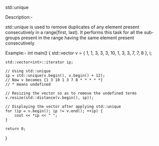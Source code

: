 std::unique

Description:-

std::unique is used to remove duplicates of any element present consecutively in a range[first, last). It performs this task for all the sub-groups present in the range having the same element present consecutively.

Example:-
int main() 
{ 
    std::vector<int> v = { 1, 1, 3, 3, 3, 10, 1, 3, 3, 7, 7, 8 }, i; 
  
    std::vector<int>::iterator ip; 
  
    // Using std::unique 
    ip = std::unique(v.begin(), v.begin() + 12); 
    // Now v becomes {1 3 10 1 3 7 8 * * * * *} 
    // * means undefined 
  
    // Resizing the vector so as to remove the undefined terms 
    v.resize(std::distance(v.begin(), ip)); 
  
    // Displaying the vector after applying std::unique 
    for (ip = v.begin(); ip != v.end(); ++ip) { 
        cout << *ip << " "; 
    } 
  
    return 0; 
} 
